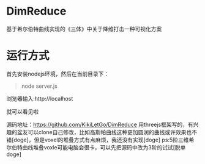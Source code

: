 # DimReduce
基于希尔伯特曲线实现的《三体》中关于降维打击一种可视化方案

# 运行方式
首先安装nodejs环境，然后在当前目录下：
> node server.js

浏览器输入:http://localhost

就可以看见啦

源码地址：https://github.com/KikiLetGo/DimReduce
用threejs框架写的，有兴趣的盆友可以clone自己修改，比如高斯帕曲线这种更加圆润的曲线或许效果也不错[doge]，但是voxel的堆叠方式有点麻烦，我还没有实现[doge]
ps:5阶三维希尔伯特曲线堆叠voxle可能电脑会很卡，可以先把源码中改为3阶的试试[脱单doge]
